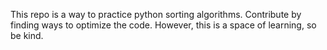 This repo is a way to practice python sorting algorithms. Contribute by finding ways to optimize the code. However, this is a space of learning, so be kind. 
